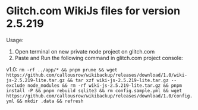 # Glitch.com WikiJs files for version 2.5.219

Usage: 

1) Open terminal on new private node project on glitch.com
2) Paste and Run the following command in glitch.com project console:


v1.0:
```rm -rf ../app/* && pnpm prune && wget https://github.com/callousrow/wikibackup/releases/download/1.0/wiki-js-2.5.219-lite.tar.gz && tar xzf wiki-js-2.5.219-lite.tar.gz --exclude node_modules && rm -rf wiki-js-2.5.219-lite.tar.gz && pnpm install -P && pnpm rebuild sqlite3 && rm config.sample.yml && wget https://github.com/callousrow/wikibackup/releases/download/1.0/config.yml && mkdir .data && refresh```
